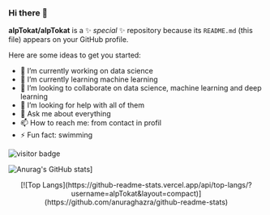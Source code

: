 ### Hi there 👋


**alpTokat/alpTokat** is a ✨ _special_ ✨ repository because its `README.md` (this file) appears on your GitHub profile.

Here are some ideas to get you started:

- 🔭 I’m currently working on data science
- 🌱 I’m currently learning machine learning
- 👯 I’m looking to collaborate on data science, machine learning and deep learning
- 🤔 I’m looking for help with all of them
- 💬 Ask me about everything
- 📫 How to reach me: from contact in profil
- ⚡ Fun fact: swimming

![visitor badge](https://visitor-badge.glitch.me/badge?page_id=alpTokat.alpTokat)

![Anurag's GitHub stats](https://github-readme-stats.vercel.app/api?username=alpTokat&show_icons=true)]
<p align='center'>
[![Top Langs](https://github-readme-stats.vercel.app/api/top-langs/?username=alpTokat&layout=compact)](https://github.com/anuraghazra/github-readme-stats)
</p>
